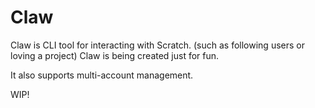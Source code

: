 # Claw

Claw is CLI tool for interacting with Scratch. (such as following users or loving a project)
Claw is being created just for fun.

It also supports multi-account management.

WIP!